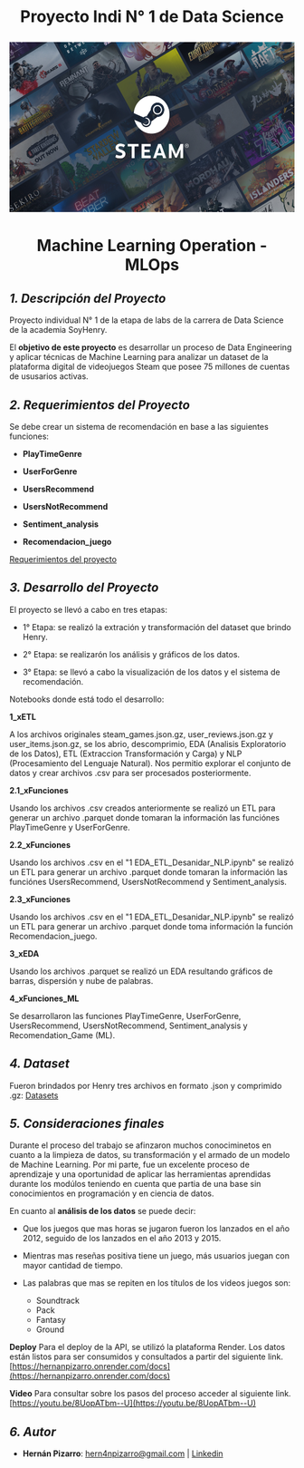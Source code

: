 #  **<p align="center"> Proyecto Indi N° 1 de Data Science</p>** 

<img src="5_Imagenes\juegossteam.jpg" width="1010" height="300">

# <p align="center">Machine Learning Operation - MLOps</p>


## *1. Descripción del Proyecto*

Proyecto individual N° 1 de la etapa de labs de la carrera de Data Science de la academia SoyHenry.

El **objetivo de este proyecto** es desarrollar un proceso de Data Engineering y aplicar técnicas de Machine Learning para analizar un dataset de la plataforma digital de videojuegos Steam que posee 75 millones de cuentas de ususarios activas.

## *2. Requerimientos del Proyecto*

Se debe crear un sistema de recomendación en base a las siguientes funciones:

- **PlayTimeGenre**

- **UserForGenre**

- **UsersRecommend**

- **UsersNotRecommend**

- **Sentiment_analysis**
 
- **Recomendacion_juego**

[Requerimientos del proyecto](https://github.com/soyHenry/PI_ML_OPS/tree/PT)

## *3. Desarrollo del Proyecto*

El proyecto se llevó a cabo en tres etapas:

- 1° Etapa: se realizó la extración y transformación del dataset que brindo Henry.

- 2° Etapa: se realizarón los análisis y gráficos de los datos.

- 3° Etapa: se llevó a cabo la visualización de los datos y el sistema de recomendación.

Notebooks donde está todo el desarrollo:

**1_xETL**

A los archivos originales steam_games.json.gz, user_reviews.json.gz y user_items.json.gz, se los abrio, descomprimio, EDA (Analisis Exploratorio de los Datos), ETL (Extraccion Transformación y Carga) y NLP (Procesamiento del Lenguaje Natural). Nos permitio explorar el conjunto de datos y crear archivos .csv para ser procesados posteriormente. 

**2.1_xFunciones**

Usando los archivos .csv creados anteriormente se realizó un ETL para generar un archivo .parquet donde tomaran la información las funciónes PlayTimeGenre y UserForGenre.

**2.2_xFunciones**

Usando los archivos .csv  en el "1 EDA_ETL_Desanidar_NLP.ipynb" se realizó un ETL para generar un archivo .parquet donde tomaran la información las funciónes UsersRecommend, UsersNotRecommend y Sentiment_analysis.

**2.3_xFunciones**

Usando los archivos .csv  en el "1 EDA_ETL_Desanidar_NLP.ipynb" se realizó un ETL para generar un archivo .parquet donde toma información la función Recomendacion_juego.

**3_xEDA**

Usando los archivos .parquet se realizó un EDA resultando gráficos de barras, dispersión y nube de palabras.

**4_xFunciones_ML**

Se desarrollaron las funciones PlayTimeGenre, UserForGenre, UsersRecommend, UsersNotRecommend, Sentiment_analysis y Recomendation_Game (ML).


## *4. Dataset*

Fueron brindados por Henry tres archivos en formato .json y comprimido .gz:
[Datasets](https://drive.google.com/drive/folders/1HqBG2-sUkz_R3h1dZU5F2uAzpRn7BSpj)

## *5. Consideraciones finales*

Durante el proceso del trabajo se afinzaron muchos conociminetos en cuanto a la limpieza de datos, su transformación y el armado de un modelo de Machine Learning. Por mi parte, fue un excelente proceso de aprendizaje y una oportunidad de aplicar las herramientas aprendidas durante los modúlos teniendo en cuenta que partia de una base sin conocimientos en programación y en ciencia de datos.

En cuanto al **análisis de los datos** se puede decir: 

- Que los juegos que mas horas se jugaron fueron los lanzados en el año 2012, seguido de los lanzados en el año 2013 y 2015.

- Mientras mas reseñas positiva tiene un juego, más usuarios juegan con mayor cantidad de tiempo.

- Las palabras que mas se repiten en los títulos de los videos juegos son:

   - Soundtrack
   - Pack
   - Fantasy
   - Ground


**Deploy**
Para el deploy de la API, se utilizó la plataforma Render. Los datos están listos para ser consumidos y consultados a partir del siguiente link. [https://hernanpizarro.onrender.com/docs](https://hernanpizarro.onrender.com/docs)

**Video**
Para consultar sobre los pasos del proceso acceder al siguiente link. [https://youtu.be/8UopATbm--U](https://youtu.be/8UopATbm--U)


## *6. Autor*

- **Hernán Pizarro**: hern4npizarro@gmail.com | [Linkedin](https://www.linkedin.com/in/hern%C3%A1n-pizarro-683679268/)
